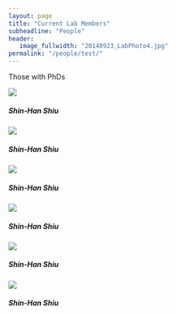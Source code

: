 ```yaml
---
layout: page
title: "Current Lab Members"
subheadline: "People"
header:
   image_fullwidth: "20140923_LabPhoto4.jpg"
permalink: "/people/test/"
---
```


<html class="no-js" lang="en">
<body>

Those with PhDs
<div class="row small-up-4">
<div class="column">
<img class="thumbnail" src="{{ people/shinhan.jpg }}{{ test1 }}">
<h5>Shin-Han Shiu</h5>
</div>
<div class="column">
<img class="thumbnail" src="{{ shinhan.jpg }}{{ test2 }}">
<h5>Shin-Han Shiu</h5>
</div>
<div class="column">
<img class="thumbnail" src="shinhan.jpg">
<h5>Shin-Han Shiu</h5>
</div>
<div class="column">
<img class="thumbnail" src="shinhan">
<h5>Shin-Han Shiu</h5>
</div>
<div class="column">
<img class="thumbnail" src="{{ people/shinhan }}{{ test5 }}">
<h5>Shin-Han Shiu</h5>
</div>
<div class="column">
<img class="thumbnail" src="{{ people/shinhan.jpg }}{{ post.image.title }}">
<h5>Shin-Han Shiu</h5>
</div>
</div>
</div>

</body>
</html>
